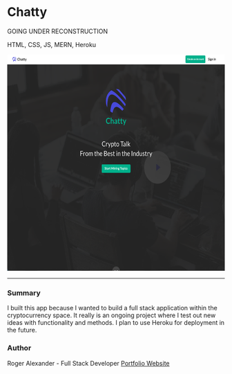 # Chatty

GOING UNDER RECONSTRUCTION

HTML, CSS, JS, MERN, Heroku

<img src="client/src/media/thechatty.png" width="550" height="500">
<hr />

<h3>Summary</h3>
I built this app because I wanted to build a full stack application within the cryptocurrency space. It really is an ongoing project where I test out new ideas with functionality and methods. I plan to use Heroku for deployment in the future.

<h3>Author</h3>

Roger Alexander - Full Stack Developer <a href="http://www.douschesois.com">Portfolio Website</a>
